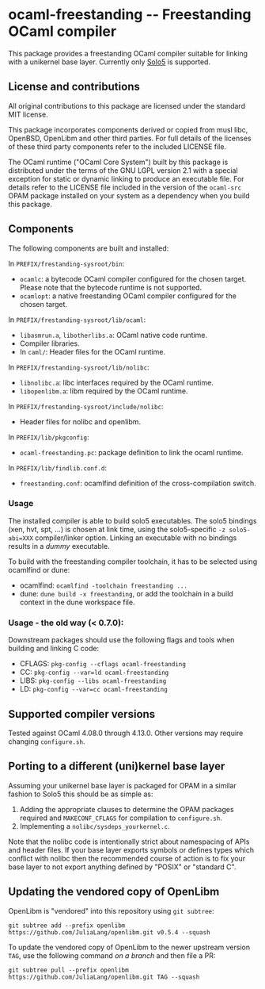 # ocaml-freestanding -- Freestanding OCaml compiler

This package provides a freestanding OCaml compiler suitable for linking with a
unikernel base layer. Currently only [Solo5](https://github.com/Solo5/solo5) is
supported.

## License and contributions

All original contributions to this package are licensed under the standard MIT
license.

This package incorporates components derived or copied from musl libc, OpenBSD,
OpenLibm and other third parties. For full details of the licenses of these
third party components refer to the included LICENSE file.

The OCaml runtime ("OCaml Core System") built by this package is distributed
under the terms of the GNU LGPL version 2.1 with a special exception for static
or dynamic linking to produce an executable file. For details refer to the
LICENSE file included in the version of the `ocaml-src` OPAM package installed
on your system as a dependency when you build this package.

## Components

The following components are built and installed:

In `PREFIX/frestanding-sysroot/bin`:

- `ocamlc`: a bytecode OCaml compiler configured for the chosen target. Please
  note that the bytecode runtime is not supported.
- `ocamlopt`: a native freestanding OCaml compiler configured for the chosen
  target.

In `PREFIX/frestanding-sysroot/lib/ocaml`:
- `libasmrun.a`, `libotherlibs.a`: OCaml native code runtime.
- Compiler libraries.
- In `caml/`: Header files for the OCaml runtime. 

In `PREFIX/frestanding-sysroot/lib/nolibc`:

- `libnolibc.a`: libc interfaces required by the OCaml runtime.
- `libopenlibm.a`: libm required by the OCaml runtime.

In `PREFIX/frestanding-sysroot/include/nolibc`:

- Header files for nolibc and openlibm.

In `PREFIX/lib/pkgconfig`:

- `ocaml-freestanding.pc`: package definition to link the ocaml runtime.

In `PREFIX/lib/findlib.conf.d`:

- `freestanding.conf`: ocamlfind definition of the cross-compilation switch.

### Usage

The installed compiler is able to build solo5 executables. The solo5 bindings 
(xen, hvt, spt, ...) is chosen at link time, using the solo5-specific 
`-z solo5-abi=XXX` compiler/linker option. Linking an executable with no 
bindings results in a _dummy_ executable.

To build with the freestanding compiler toolchain, it has to be selected using 
ocamlfind or dune:
- ocamlfind: `ocamlfind -toolchain freestanding ...`
- dune: `dune build -x freestanding`, or add the toolchain in a build context 
  in the dune workspace file.

### Usage - the old way (< 0.7.0):

Downstream packages should use the following flags and tools when building
and linking C code:
- CFLAGS: `pkg-config --cflags ocaml-freestanding`
- CC: `pkg-config --var=ld ocaml-freestanding`
- LIBS: `pkg-config --libs ocaml-freestanding`
- LD: `pkg-config --var=cc ocaml-freestanding`

## Supported compiler versions

Tested against OCaml 4.08.0 through 4.13.0. Other versions may require
changing `configure.sh`.

## Porting to a different (uni)kernel base layer

Assuming your unikernel base layer is packaged for OPAM in a similar
fashion to Solo5 this should be as simple as:

1. Adding the appropriate clauses to determine the OPAM packages required
   and `MAKECONF_CFLAGS` for compilation to `configure.sh`.
2. Implementing a `nolibc/sysdeps_yourkernel.c`.

Note that the nolibc code is intentionally strict about namespacing of APIs
and header files. If your base layer exports symbols or defines types which
conflict with nolibc then the recommended course of action is to fix your
base layer to not export anything defined by "POSIX" or "standard C".

## Updating the vendored copy of OpenLibm

OpenLibm is "vendored" into this repository using `git subtree`:

    git subtree add --prefix openlibm https://github.com/JuliaLang/openlibm.git v0.5.4 --squash

To update the vendored copy of OpenLibm to the newer upstream version `TAG`,
use the following command _on a branch_ and then file a PR:

    git subtree pull --prefix openlibm https://github.com/JuliaLang/openlibm.git TAG --squash
